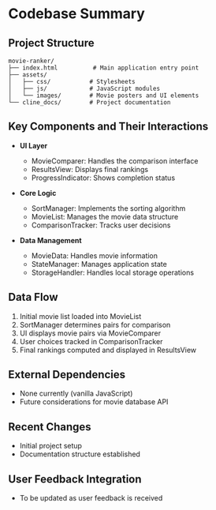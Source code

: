 # Codebase Summary

## Project Structure
```
movie-ranker/
├── index.html          # Main application entry point
├── assets/
│   ├── css/           # Stylesheets
│   ├── js/            # JavaScript modules
│   └── images/        # Movie posters and UI elements
└── cline_docs/        # Project documentation
```

## Key Components and Their Interactions
- **UI Layer**
  - MovieComparer: Handles the comparison interface
  - ResultsView: Displays final rankings
  - ProgressIndicator: Shows completion status

- **Core Logic**
  - SortManager: Implements the sorting algorithm
  - MovieList: Manages the movie data structure
  - ComparisonTracker: Tracks user decisions

- **Data Management**
  - MovieData: Handles movie information
  - StateManager: Manages application state
  - StorageHandler: Handles local storage operations

## Data Flow
1. Initial movie list loaded into MovieList
2. SortManager determines pairs for comparison
3. UI displays movie pairs via MovieComparer
4. User choices tracked in ComparisonTracker
5. Final rankings computed and displayed in ResultsView

## External Dependencies
- None currently (vanilla JavaScript)
- Future considerations for movie database API

## Recent Changes
- Initial project setup
- Documentation structure established

## User Feedback Integration
- To be updated as user feedback is received
